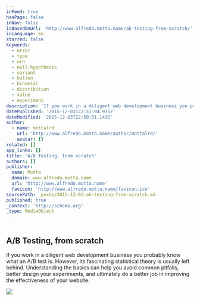 ```yaml
---
inFeed: true
hasPage: false
inNav: false
isBasedOnUrl: 'http://www.alfredo.motta.name/ab-testing-from-scratch/'
inLanguage: en
starred: false
keywords:
  - error
  - type
  - urn
  - null-hypothesis
  - variant
  - button
  - binomial
  - distribution
  - value
  - experiment
description: 'If you work in a diligent web development business you probably know what an A/B test is. However, its fascinating statistical theory is usually left behind. Understanding the basics can help you avoid common pitfalls, better design your experiments, and ultimately do a better job in improving the effectiveness of your website.'
datePublished: '2015-12-03T22:51:04.975Z'
dateModified: '2015-12-03T22:50:31.143Z'
author:
  - name: mottalrd
    url: 'http://www.alfredo.motta.name/author/mottalrd/'
    avatar: {}
related: []
app_links: []
title: 'A/B Testing, from scratch'
authors: []
publisher:
  name: Motta
  domain: www.alfredo.motta.name
  url: 'http://www.alfredo.motta.name'
  favicon: 'http://www.alfredo.motta.name/favicon.ico'
sourcePath: _posts/2015-12-03-ab-testing-from-scratch.md
published: true
_context: 'http://schema.org'
_type: MediaObject

---
```

<article style=""><h1>A/B Testing, from scratch</h1><p>If you work in a diligent web development business you probably know what an A/B test is. However, its fascinating statistical theory is usually left behind. Understanding the basics can help you avoid common pitfalls, better design your experiments, and ultimately do a better job in improving the effectiveness of your website.</p><img src="https://s3-us-west-2.amazonaws.com/the-grid-img/p/b389e07e0e022f6cd7ab144804a5364a6216fb3a.png" /></article>